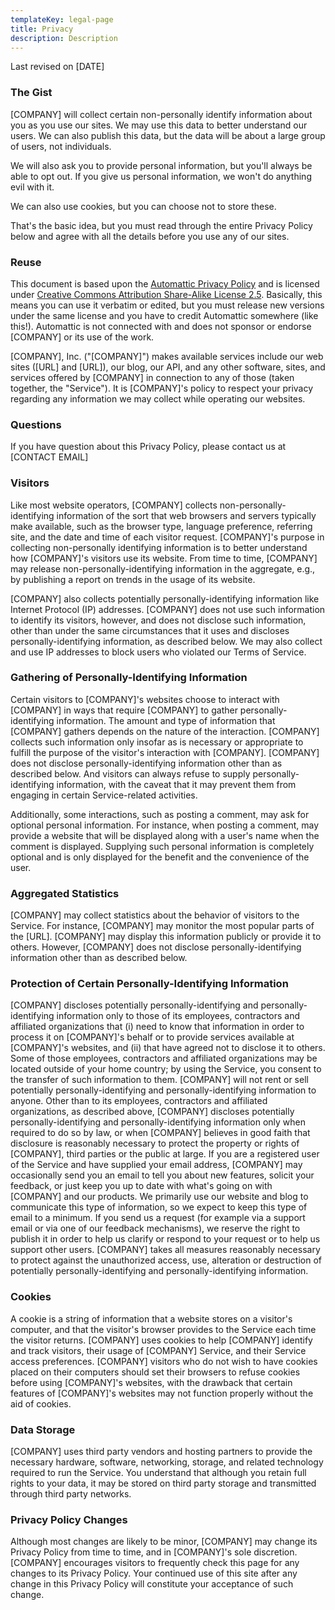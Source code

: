 ```yaml
---
templateKey: legal-page
title: Privacy
description: Description
---
```

Last revised on [DATE]

### The Gist

[COMPANY] will collect certain non-personally identify information about you as you use our sites. We may use this data to better understand our users. We can also publish this data, but the data will be about a large group of users, not individuals.

We will also ask you to provide personal information, but you'll always be able to opt out. If you give us personal information, we won't do anything evil with it.

We can also use cookies, but you can choose not to store these.

That's the basic idea, but you must read through the entire Privacy Policy below and agree with all the details before you use any of our sites.

### Reuse

This document is based upon the [Automattic Privacy Policy](http://automattic.com/privacy/) and is licensed under [Creative Commons Attribution Share-Alike License 2.5](http://creativecommons.org/licenses/by-sa/2.5/). Basically, this means you can use it verbatim or edited, but you must release new versions under the same license and you have to credit Automattic somewhere (like this!). Automattic is not connected with and does not sponsor or endorse [COMPANY] or its use of the work.

[COMPANY], Inc. ("[COMPANY]") makes available services include our web sites ([URL] and [URL]), our blog, our API, and any other software, sites, and services offered by [COMPANY] in connection to any of those (taken together, the "Service"). It is [COMPANY]'s policy to respect your privacy regarding any information we may collect while operating our websites.

### Questions

If you have question about this Privacy Policy, please contact us at [CONTACT EMAIL]

### Visitors

Like most website operators, [COMPANY] collects non-personally-identifying information of the sort that web browsers and servers typically make available, such as the browser type, language preference, referring site, and the date and time of each visitor request. [COMPANY]'s purpose in collecting non-personally identifying information is to better understand how [COMPANY]'s visitors use its website. From time to time, [COMPANY] may release non-personally-identifying information in the aggregate, e.g., by publishing a report on trends in the usage of its website.

[COMPANY] also collects potentially personally-identifying information like Internet Protocol (IP) addresses. [COMPANY] does not use such information to identify its visitors, however, and does not disclose such information, other than under the same circumstances that it uses and discloses personally-identifying information, as described below. We may also collect and use IP addresses to block users who violated our Terms of Service.

### Gathering of Personally-Identifying Information

Certain visitors to [COMPANY]'s websites choose to interact with [COMPANY] in ways that require [COMPANY] to gather personally-identifying information. The amount and type of information that [COMPANY] gathers depends on the nature of the interaction. [COMPANY] collects such information only insofar as is necessary or appropriate to fulfill the purpose of the visitor's interaction with [COMPANY]. [COMPANY] does not disclose personally-identifying information other than as described below. And visitors can always refuse to supply personally-identifying information, with the caveat that it may prevent them from engaging in certain Service-related activities.

Additionally, some interactions, such as posting a comment, may ask for optional personal information. For instance, when posting a comment, may provide a website that will be displayed along with a user's name when the comment is displayed. Supplying such personal information is completely optional and is only displayed for the benefit and the convenience of the user.

### Aggregated Statistics

[COMPANY] may collect statistics about the behavior of visitors to the Service. For instance, [COMPANY] may monitor the most popular parts of the [URL]. [COMPANY] may display this information publicly or provide it to others. However, [COMPANY] does not disclose personally-identifying information other than as described below.

### Protection of Certain Personally-Identifying Information

[COMPANY] discloses potentially personally-identifying and personally-identifying information only to those of its employees, contractors and affiliated organizations that (i) need to know that information in order to process it on [COMPANY]'s behalf or to provide services available at [COMPANY]'s websites, and (ii) that have agreed not to disclose it to others. Some of those employees, contractors and affiliated organizations may be located outside of your home country; by using the Service, you consent to the transfer of such information to them. [COMPANY] will not rent or sell potentially personally-identifying and personally-identifying information to anyone. Other than to its employees, contractors and affiliated organizations, as described above, [COMPANY] discloses potentially personally-identifying and personally-identifying information only when required to do so by law, or when [COMPANY] believes in good faith that disclosure is reasonably necessary to protect the property or rights of [COMPANY], third parties or the public at large. If you are a registered user of the Service and have supplied your email address, [COMPANY] may occasionally send you an email to tell you about new features, solicit your feedback, or just keep you up to date with what's going on with [COMPANY] and our products. We primarily use our website and blog to communicate this type of information, so we expect to keep this type of email to a minimum. If you send us a request (for example via a support email or via one of our feedback mechanisms), we reserve the right to publish it in order to help us clarify or respond to your request or to help us support other users. [COMPANY] takes all measures reasonably necessary to protect against the unauthorized access, use, alteration or destruction of potentially personally-identifying and personally-identifying information.

### Cookies
A cookie is a string of information that a website stores on a visitor's computer, and that the visitor's browser provides to the Service each time the visitor returns. [COMPANY] uses cookies to help [COMPANY] identify and track visitors, their usage of [COMPANY] Service, and their Service access preferences. [COMPANY] visitors who do not wish to have cookies placed on their computers should set their browsers to refuse cookies before using [COMPANY]'s websites, with the drawback that certain features of [COMPANY]'s websites may not function properly without the aid of cookies.

### Data Storage
[COMPANY] uses third party vendors and hosting partners to provide the necessary hardware, software, networking, storage, and related technology required to run the Service. You understand that although you retain full rights to your data, it may be stored on third party storage and transmitted through third party networks.

### Privacy Policy Changes
Although most changes are likely to be minor, [COMPANY] may change its Privacy Policy from time to time, and in [COMPANY]'s sole discretion. [COMPANY] encourages visitors to frequently check this page for any changes to its Privacy Policy. Your continued use of this site after any change in this Privacy Policy will constitute your acceptance of such change. 